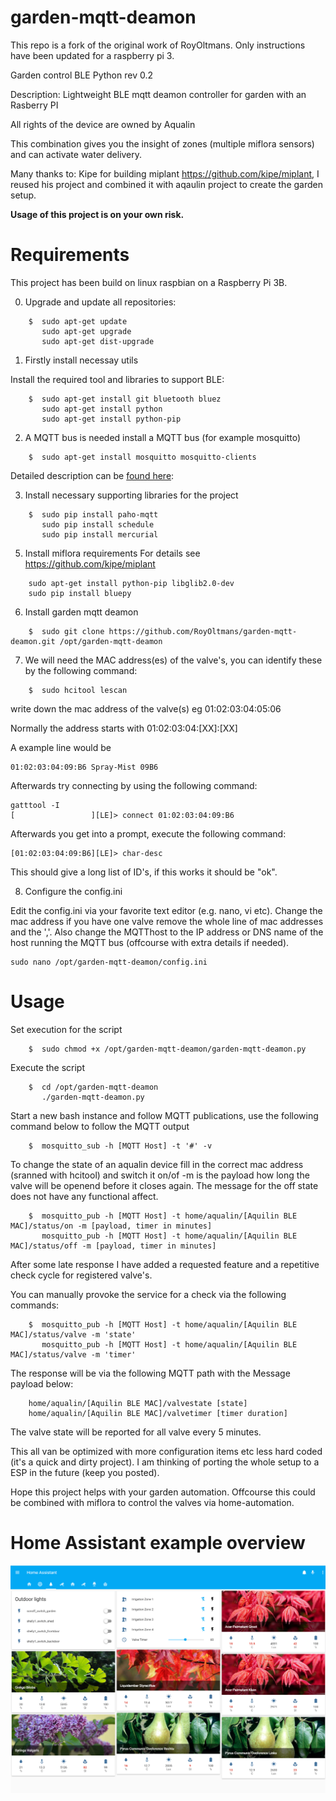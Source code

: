 # garden-mqtt-deamon
This repo is a fork of the original work of RoyOltmans. Only instructions have been updated for a raspberry pi 3.

Garden control BLE Python rev 0.2

Description: Lightweight BLE mqtt deamon controller for garden with an Rasberry PI

All rights of the device are owned by Aqualin

This combination gives you the insight of zones (multiple miflora sensors) and can activate water delivery.

Many thanks to:
Kipe for building miplant https://github.com/kipe/miplant, I reused his project and combined it with aqaulin project to create the garden setup.

**Usage of this project is on your own risk.**

# Requirements
This project has been build on linux raspbian on a Raspberry Pi 3B.

0) Upgrade and update all repositories:

```
    $  sudo apt-get update
       sudo apt-get upgrade
       sudo apt-get dist-upgrade
```

1) Firstly install necessay utils

Install the required tool and libraries to support BLE:
```
    $  sudo apt-get install git bluetooth bluez
       sudo apt-get install python
       sudo apt-get install python-pip
``` 

2) A MQTT bus is needed install a MQTT bus (for example mosquitto) 
```
    $  sudo apt-get install mosquitto mosquitto-clients
```

Detailed description can be [found here](https://learn.adafruit.com/diy-esp8266-home-security-with-lua-and-mqtt/configuring-mqtt-on-the-raspberry-pi): 

3) Install necessary supporting libraries for the project
```
    $  sudo pip install paho-mqtt
       sudo pip install schedule
       sudo pip install mercurial
```

5) Install miflora requirements
For details see https://github.com/kipe/miplant
```
    sudo apt-get install python-pip libglib2.0-dev
    sudo pip install bluepy
```

6) Install garden mqtt deamon
```
    $  sudo git clone https://github.com/RoyOltmans/garden-mqtt-deamon.git /opt/garden-mqtt-deamon
```

7) We will need the MAC address(es) of the valve's, you can identify these by the following command:
```
    $  sudo hcitool lescan
``` 
write down the mac address of the valve(s) eg 01:02:03:04:05:06

Normally the address starts with 01:02:03:04:[XX]:[XX]

A example line would be
```
01:02:03:04:09:B6 Spray-Mist 09B6
```

Afterwards try connecting by using the following command:

```
gatttool -I
[                 ][LE]> connect 01:02:03:04:09:B6

```

Afterwards you get into a prompt, execute the following command:

```
[01:02:03:04:09:B6][LE]> char-desc
```

This should give a long list of ID's, if this works it should be "ok".

8) Configure the config.ini

Edit the config.ini via your favorite text editor (e.g. nano, vi etc). Change the mac address if you have one valve remove the whole line of mac addresses and the ','. Also change the MQTThost to the IP address or DNS name of the host running the MQTT bus (offcourse with extra details if needed).

```
sudo nano /opt/garden-mqtt-deamon/config.ini
```

# Usage

Set execution for the script

```
    $  sudo chmod +x /opt/garden-mqtt-deamon/garden-mqtt-deamon.py
```

Execute the script
```
    $  cd /opt/garden-mqtt-deamon
       ./garden-mqtt-deamon.py
```

Start a new bash instance and follow MQTT publications, use the following command below to follow the MQTT output
```
    $  mosquitto_sub -h [MQTT Host] -t '#' -v
```

To change the state of an aqualin device fill in the correct mac address (sranned with hcitool) and switch it on/of -m is the payload how long the valve will be openend before it closes again. The message for the off state does not have any functional affect.
```
    $  mosquitto_pub -h [MQTT Host] -t home/aqualin/[Aquilin BLE MAC]/status/on -m [payload, timer in minutes]
       mosquitto_pub -h [MQTT Host] -t home/aqualin/[Aquilin BLE MAC]/status/off -m [payload, timer in minutes]
```

After some late response I have added a requested feature and a repetitive check cycle for registered valve's.

You can manually provoke the service for a check via the following commands:
```
    $  mosquitto_pub -h [MQTT Host] -t home/aqualin/[Aquilin BLE MAC]/status/valve -m 'state'
       mosquitto_pub -h [MQTT Host] -t home/aqualin/[Aquilin BLE MAC]/status/valve -m 'timer'
```

The response will be via the following MQTT path with the Message payload below:
```
    home/aqualin/[Aquilin BLE MAC]/valvestate [state]
    home/aqualin/[Aquilin BLE MAC]/valvetimer [timer duration]
```

The valve state will be reported for all valve every 5 minutes.

This all van be optimized with more configuration items etc less hard coded (it's a quick and dirty project). I am thinking of porting the whole setup to a ESP in the future (keep you posted).

Hope this project helps with your garden automation. Offcourse this could be combined with miflora to control the valves via home-automation.

# Home Assistant example overview

![home_assistant](media/garden-mqtt-control.png)
